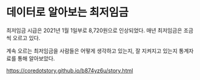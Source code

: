 데이터로 알아보는 최저임금
=====

최저임금 시급은 2021년 1월 1일부로 8,720원으로 인상되었다. 매년 최저임금은 조금씩 오르고 있다.

계속 오르는 최저임금을 사람들은 어떻게 생각하고 있는지, 잘 지켜지고 있는지 통계자료를 통해 알아보았다.

<a href='https://coredotstory.github.io/b874yz6u/story.html'>https://coredotstory.github.io/b874yz6u/story.html</a>